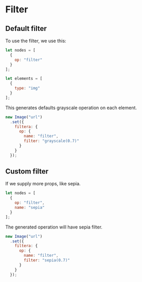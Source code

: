 # Filter


## Default filter
To use the filter, we use this:

```js
let nodes = [
  {
    op: "filter"
  }
];

let elements = [
  {
    type: "img"
  }
];
```

This generates defaults grayscale operation on each element.  

```js
new Image("url")
  .set({
    filtera: {
      op: {
        name: "filter",
        filter: "grayscale(0.7)"
      }
    }
  });
``` 

## Custom filter
If we supply more props, like sepia.
```js
let nodes = [
  {
    op: "filter",
    name: "sepia"
  }
];
```

The generated operation will have sepia filter.

```js
new Image("url")
  .set({
    filtera: {
      op: {
        name: "filter",
        filter: "sepia(0.7)"
      }
    }
  });
```    
